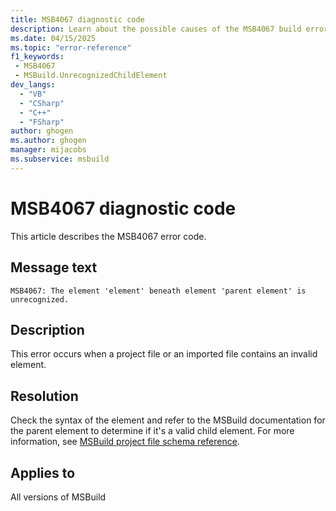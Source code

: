```yaml
---
title: MSB4067 diagnostic code
description: Learn about the possible causes of the MSB4067 build error and get troubleshooting tips.
ms.date: 04/15/2025
ms.topic: "error-reference"
f1_keywords:
 - MSB4067
 - MSBuild.UnrecognizedChildElement
dev_langs:
  - "VB"
  - "CSharp"
  - "C++"
  - "FSharp"
author: ghogen
ms.author: ghogen
manager: mijacobs
ms.subservice: msbuild
---
```

# MSB4067 diagnostic code

<!-- :::ErrorDefinitionDescription::: -->
<!-- :::editable-content name="introDescription"::: -->
This article describes the MSB4067 error code.
<!-- :::editable-content-end::: -->

## Message text

`MSB4067: The element 'element' beneath element 'parent element' is unrecognized.`

## Description

This error occurs when a project file or an imported file contains an invalid element.

## Resolution

Check the syntax of the element and refer to the MSBuild documentation for the parent element to determine if it's a valid child element. For more information, see [MSBuild project file schema reference](../msbuild-project-file-schema-reference.md).

## Applies to

All versions of MSBuild